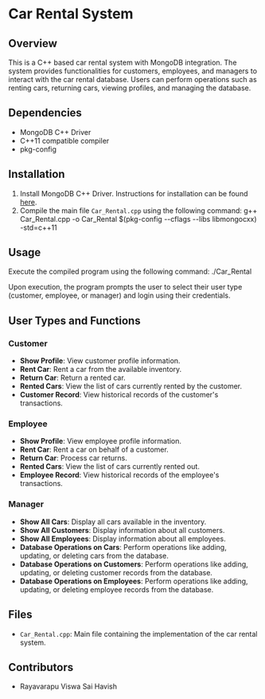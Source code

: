 # Car Rental System

## Overview

This is a C++ based car rental system with MongoDB integration. The system provides functionalities for customers, employees, and managers to interact with the car rental database. Users can perform operations such as renting cars, returning cars, viewing profiles, and managing the database.

## Dependencies

- MongoDB C++ Driver
- C++11 compatible compiler
- pkg-config

## Installation

1. Install MongoDB C++ Driver. Instructions for installation can be found [here](https://mongodb.github.io/mongo-cxx-driver/mongocxx-v3/installation/).
2. Compile the main file `Car_Rental.cpp` using the following command:
g++ Car_Rental.cpp -o Car_Rental $(pkg-config --cflags --libs libmongocxx) -std=c++11


## Usage

Execute the compiled program using the following command:
./Car_Rental


Upon execution, the program prompts the user to select their user type (customer, employee, or manager) and login using their credentials.

## User Types and Functions

### Customer

- **Show Profile**: View customer profile information.
- **Rent Car**: Rent a car from the available inventory.
- **Return Car**: Return a rented car.
- **Rented Cars**: View the list of cars currently rented by the customer.
- **Customer Record**: View historical records of the customer's transactions.

### Employee

- **Show Profile**: View employee profile information.
- **Rent Car**: Rent a car on behalf of a customer.
- **Return Car**: Process car returns.
- **Rented Cars**: View the list of cars currently rented out.
- **Employee Record**: View historical records of the employee's transactions.

### Manager

- **Show All Cars**: Display all cars available in the inventory.
- **Show All Customers**: Display information about all customers.
- **Show All Employees**: Display information about all employees.
- **Database Operations on Cars**: Perform operations like adding, updating, or deleting cars from the database.
- **Database Operations on Customers**: Perform operations like adding, updating, or deleting customer records from the database.
- **Database Operations on Employees**: Perform operations like adding, updating, or deleting employee records from the database.

## Files

- `Car_Rental.cpp`: Main file containing the implementation of the car rental system.

## Contributors

- Rayavarapu Viswa Sai Havish




